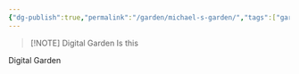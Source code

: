 ```yaml
---
{"dg-publish":true,"permalink":"/garden/michael-s-garden/","tags":["gardenEntry"],"created":"2023-12-15T22:14:39.568-08:00","updated":"2023-12-15T22:35:38.417-08:00"}
---
```




> [!NOTE] Digital Garden
> Is this

Digital Garden 